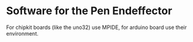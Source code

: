 # Software for the Pen Endeffector

For chipkit boards (like the uno32) use MPIDE, for arduino board use their environment.